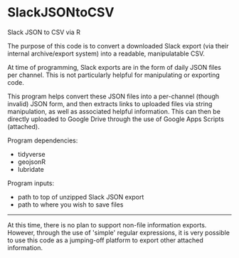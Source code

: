 # SlackJSONtoCSV
Slack JSON to CSV via R

The purpose of this code is to convert a downloaded Slack export (via their internal archive/export system) into a readable, manipulatable CSV.

At time of programming, Slack exports are in the form of daily JSON files per channel. This is not particularly helpful for manipulating or exporting code. 

This program helps convert these JSON files into a per-channel (though invalid) JSON form, and then extracts links to uploaded files via string manipulation, as well as associated helpful information. This can then be directly uploaded to Google Drive through the use of Google Apps Scripts (attached).

Program dependencies:
- tidyverse
- geojsonR
- lubridate

Program inputs:
- path to top of unzipped Slack JSON export
- path to where you wish to save files

---

At this time, there is no plan to support non-file information exports. However, through the use of 'simple' regular expressions, it is very possible to use this code as a jumping-off platform to export other attached information.
